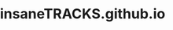 # insaneTRACKS.github.io
<!DOCTYPE html>
<html lang="en">
<head>
    <meta charset="UTF-8">
    <meta name="viewport" content="width=device-width, initial-scale=1.0">
    <title>Embed PolyTrack</title>
    <style>
        /* Optional: Set the iframe's width and height to fill the screen */
        body {
            margin: 0;
            padding: 0;
            height: 100%;
        }

        iframe {
            width: 100%;
            height: 100vh;
            border: none;
        }
    </style>
</head>
<body>

    <iframe src="https://www.kodub.com/apps/polytrack" title="PolyTrack"></iframe>

</body>
</html>
